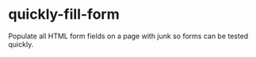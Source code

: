 # quickly-fill-form
Populate all HTML form fields on a page with junk so forms can be tested quickly.
